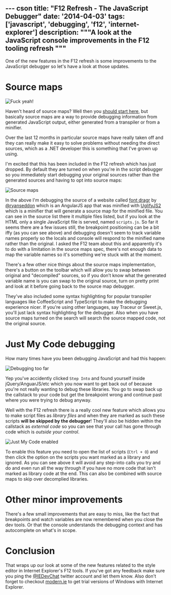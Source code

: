 --- cson
title: "F12 Refresh - The JavaScript Debugger"
date: '2014-04-03'
tags: ['javascript', 'debugging', 'f12', 'internet-explorer']
description: """A look at the JavaScript console improvements in the F12 tooling refresh
"""
---

One of the new features in the F12 refresh is some improvements to the JavaScript debugger so let's have a look at those updates.

# Source maps

![Fuck yeah!](http://www.reactiongifs.com/r/fckya.gif)

Haven't heard of source maps? Well then you [should start here](http://www.html5rocks.com/en/tutorials/developertools/sourcemaps/), but basically source maps are a way to provide debugging information from generated JavaScript output, either generated from a transpiler or from a minifier.

Over the last 12 months in particular source maps have really taken off and they can really make it easy to solve problems without needing the direct sources, which as a .NET developer this is something that I've grown up using.

I'm excited that this has been included in the F12 refresh which has just dropped. By default they are turned on when you're in the script debugger so you immediately start debugging your original sources rather than the generated sources and having to opt into source maps:

![Source maps](/get/f12-refresh-source-maps.gif)

In the above I'm debugging the source of a website called [font dragr](http://fontdragr.com/) by [@ryanseddon](http://twitter.com/ryanseddon) which is an AngularJS app that was minified with [UglifyJS2](https://github.com/mishoo/UglifyJS2) which is a minifier that will generate a source map for the minified file. You can see in the source list there it multiple files listed, but if you look at the HTML only a single JavaScript file is served, named `scripts.js`. So far it seems there are a few issues still, the breakpoint positioning can be a bit iffy (as you can see above) and debugging doesn't seem to track variable names properly so the locals and console will respond to the minified name rather than the original. I asked the F12 team about this and apparently it's to do with a limitation in the source maps spec, there's not enough data to map the variable names so it's something we're stuck with at the moment.

There's a few other nice things about the source maps implementation, there's a button on the toolbar which will allow you to swap between original and "decompiled" sources, so if you don’t know what the generated variable name is you can swap to the original source, turn on pretty print and look at it before going back to the source map debugger.

They've also included some syntax highlighting for popular transpiler languages like CoffeeScript and TypeScript to make the debugging experience nicer. If you're using other languages, say Traceur or Sweet.js, you'll just lack syntax highlighting for the debugger. Also when you have source maps turned on the search will search the source mapped code, not the original source.

# Just My Code debugging

How many times have you been debugging JavaScript and had this happen:

![Debugging too far](/get/f12-refresh-jmc-mistake.gif)

Yep you've accidently clicked `Step Into` and found yourself inside jQuery/AnguarJS/etc which you now want to get back out of because you're not really wanting to debug these libraries. You go to swap back up the callstack to your code but get the breakpoint wrong and continue past where you were trying to debug anyway.

Well with the F12 refresh there is a really cool new feature which allows you to make script files as _library files_ and when they are marked as such these scripts **will be skipped by the debugger**! They'll also be hidden within the callstack as _external code_ so you can see that your call has gone through code which is _outside your control_.

![Just My Code enabled](/get/f12-refresh-jmc.gif)

To enable this feature you need to open the list of scripts (`Ctrl + O`) and then click the option on the scripts you want marked as a library and ignored. As you can see above it will avoid any step-into calls you try and do and even run all the way through if you have no more code that isn't marked as library code at the end. This can also be combined with source maps to skip over decomplied libraries.

# Other minor improvements

There's a few small improvements that are easy to miss, like the fact that breakpoints and watch variables are now remembered when you close the dev tools. Or that the console understands the debugging context and has autocomplete on what's in scope.

# Conclusion

That wraps up our look at some of the new features related to the style editor in Internet Explorer's F12 tools. If you've got any feedback make sure you ping the [@IEDevChat](http://twitter.com/iedevchat) twitter account and let them know. Also don't forget to checkout [modern.ie](http://modern.ie) to get trial versions of Windows with Internet Explorer.
